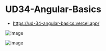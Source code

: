 # UD34-Angular-Basics

- https://ud-34-angular-basics.vercel.app/

![image](https://user-images.githubusercontent.com/108835310/188751269-14239eb1-4417-433f-b15d-d2690b7d4834.png)

![image](https://user-images.githubusercontent.com/108835310/188750706-37661963-4778-4c3e-b1c9-3e730486ee29.png)
